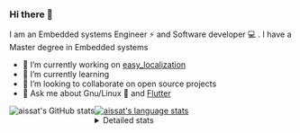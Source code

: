 ### Hi there 👋

I am an Embedded systems Engineer ⚡️ and Software developer 💻 . I have a Master degree in Embedded systems
- 🔭 I’m currently working on [easy_localization](https://pub.dev/packages/easy_localization)
- 🌱 I’m currently learning 
- 👯 I’m looking to collaborate on open source projects
- 💬 Ask me about  Gnu/Linux 🐧 and [Flutter](https://flutter.dev) 

<a href="https://profile-summary-for-github.com/user/aissat">
  <img align="left" height="170px" src="https://github-readme-stats.vercel.app/api?username=aissat&show_icons=true&line_height=27&count_private=true&include_all_commits=true" alt="aissat's GitHub stats"/>
  <img src="https://github-readme-stats.vercel.app/api/top-langs/?username=aissat&hide_langs_below=5&layout=compact" alt="aissat's language stats"/>
</a>

<details>
<summary>Detailed stats</summary>
 

### 🧐 Waka Stats

<!--START_SECTION:waka-->
![Code Time](http://img.shields.io/badge/Code%20Time-5%2C158%20hrs%2037%20mins-blue)

![Profile Views](http://img.shields.io/badge/Profile%20Views-0-blue)

![Lines of code](https://img.shields.io/badge/From%20Hello%20World%20I%27ve%20Written-2.0%20million%20lines%20of%20code-blue)

**🐱 My GitHub Data** 

> 📦 120.3 kB Used in GitHub's Storage 
 > 
> 🏆 39 Contributions in the Year 2023
 > 
> 💼 Opted to Hire
 > 
> 📜 164 Public Repositories 
 > 
> 🔑 25 Private Repositories 
 > 
**I'm a Night 🦉** 

```text
🌞 Morning                394 commits         ██░░░░░░░░░░░░░░░░░░░░░░░   07.65 % 
🌆 Daytime                780 commits         ████░░░░░░░░░░░░░░░░░░░░░   15.15 % 
🌃 Evening                2227 commits        ███████████░░░░░░░░░░░░░░   43.25 % 
🌙 Night                  1748 commits        ████████░░░░░░░░░░░░░░░░░   33.95 % 
```
📅 **I'm Most Productive on Thursday** 

```text
Monday                   470 commits         ██░░░░░░░░░░░░░░░░░░░░░░░   09.13 % 
Tuesday                  848 commits         ████░░░░░░░░░░░░░░░░░░░░░   16.47 % 
Wednesday                613 commits         ███░░░░░░░░░░░░░░░░░░░░░░   11.91 % 
Thursday                 946 commits         █████░░░░░░░░░░░░░░░░░░░░   18.37 % 
Friday                   895 commits         ████░░░░░░░░░░░░░░░░░░░░░   17.38 % 
Saturday                 820 commits         ████░░░░░░░░░░░░░░░░░░░░░   15.93 % 
Sunday                   557 commits         ███░░░░░░░░░░░░░░░░░░░░░░   10.82 % 
```


📊 **This Week I Spent My Time On** 

```text
🕑︎ Time Zone: Africa/Algiers

💬 Programming Languages: 
Dart                     13 hrs 30 mins      ██████████████████░░░░░░░   70.82 % 
C                        4 hrs 10 mins       █████░░░░░░░░░░░░░░░░░░░░   21.88 % 
JSON                     39 mins             █░░░░░░░░░░░░░░░░░░░░░░░░   03.48 % 
YAML                     33 mins             █░░░░░░░░░░░░░░░░░░░░░░░░   02.91 % 
Git                      8 mins              ░░░░░░░░░░░░░░░░░░░░░░░░░   00.72 % 

🔥 Editors: 
VS Code                  19 hrs 5 mins       █████████████████████████   100.00 % 

💻 Operating System: 
Linux                    19 hrs 5 mins       █████████████████████████   100.00 % 
```

**I Mostly Code in Dart** 

```text
TypeScript               10 repos            ███░░░░░░░░░░░░░░░░░░░░░░   11.11 % 
PHP                      7 repos             ██░░░░░░░░░░░░░░░░░░░░░░░   07.78 % 
C++                      7 repos             ██░░░░░░░░░░░░░░░░░░░░░░░   07.78 % 
CSS                      3 repos             █░░░░░░░░░░░░░░░░░░░░░░░░   03.33 % 
Dockerfile               3 repos             █░░░░░░░░░░░░░░░░░░░░░░░░   03.33 % 
```



**Timeline**

![Lines of Code chart](https://raw.githubusercontent.com/aissat/aissat/master/assets/bar_graph.png)


 Last Updated on 07/07/2023 01:21:24 UTC
<!--END_SECTION:waka-->

</details>
